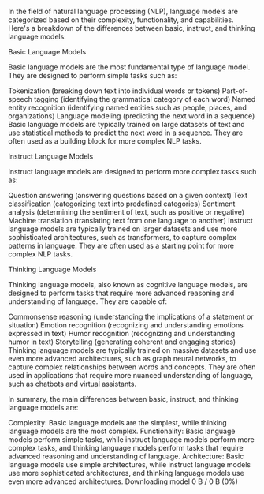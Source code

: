 In the field of natural language processing (NLP), language models are categorized based on their complexity, functionality, and capabilities. Here's a breakdown of the differences between basic, instruct, and thinking language models:

Basic Language Models

Basic language models are the most fundamental type of language model. They are designed to perform simple tasks such as:

Tokenization (breaking down text into individual words or tokens)
Part-of-speech tagging (identifying the grammatical category of each word)
Named entity recognition (identifying named entities such as people, places, and organizations)
Language modeling (predicting the next word in a sequence)
Basic language models are typically trained on large datasets of text and use statistical methods to predict the next word in a sequence. They are often used as a building block for more complex NLP tasks.

Instruct Language Models

Instruct language models are designed to perform more complex tasks such as:

Question answering (answering questions based on a given context)
Text classification (categorizing text into predefined categories)
Sentiment analysis (determining the sentiment of text, such as positive or negative)
Machine translation (translating text from one language to another)
Instruct language models are typically trained on larger datasets and use more sophisticated architectures, such as transformers, to capture complex patterns in language. They are often used as a starting point for more complex NLP tasks.

Thinking Language Models

Thinking language models, also known as cognitive language models, are designed to perform tasks that require more advanced reasoning and understanding of language. They are capable of:

Commonsense reasoning (understanding the implications of a statement or situation)
Emotion recognition (recognizing and understanding emotions expressed in text)
Humor recognition (recognizing and understanding humor in text)
Storytelling (generating coherent and engaging stories)
Thinking language models are typically trained on massive datasets and use even more advanced architectures, such as graph neural networks, to capture complex relationships between words and concepts. They are often used in applications that require more nuanced understanding of language, such as chatbots and virtual assistants.

In summary, the main differences between basic, instruct, and thinking language models are:

Complexity: Basic language models are the simplest, while thinking language models are the most complex.
Functionality: Basic language models perform simple tasks, while instruct language models perform more complex tasks, and thinking language models perform tasks that require advanced reasoning and understanding of language.
Architecture: Basic language models use simple architectures, while instruct language models use more sophisticated architectures, and thinking language models use even more advanced architectures.
Downloading model
0 B / 0 B (0%)

